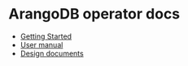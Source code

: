 # ArangoDB operator docs

- [Getting Started](./Manual/GettingStarted/Kubernetes/README.md)
- [User manual](./Manual/Programs/Kubernetes/README.md)
- [Design documents](./design/README.md)

